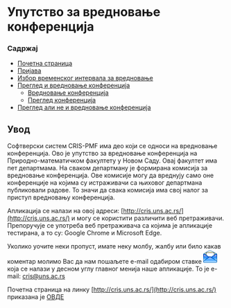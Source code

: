 # Упутство за вредновање конференција

### Садржај

- [Почетна страница](./vrednovanje/konferencije/pocetnaStranica.md)
- [Пријава](./vrednovanje/konferencije/prijava.md)
- [Избор временског интервала за вредновање](./vrednovanje/konferencije/izborIntervala.md)
- [Преглед и вредновање конференција](./vrednovanje/konferencije/pregledIVrednovanjeKonferencija.md)
    - [Вредновање конференција](./vrednovanje/konferencije/vrednovanjeKonferencija.md)
    - [Преглед конференција](./vrednovanje/konferencije/dodatniPregledKonferencija.md)
- [Преглед али не и вредновање конференција](./vrednovanje/konferencije/samoPregledanjeKonferencije.md)

## Увод

Софтверски систем CRIS-PMF има део који се односи на вредновање конференција. Ово је упутство за вредновање конференција на Природно-математичком факултету у Новом Саду. Овај факултет има пет департмама. На сваком департману је формирана комисија за
вредновање конференција. Ове комисије могу да вреднују само оне конференције на којима су истраживачи са њиховог департмана публиковали радове. То значи да свака комисија има свој налог за приступ вредновању конференција.

Апликација се налази на овој адреси: [http://cris.uns.ac.rs/](http://cris.uns.ac.rs/) и могу се користити различити веб претраживачи. Препоручује се употреба веб претраживача са којима је апликације
тестирана, а то су: Google Chrome и Microsoft Edge.

Уколико уочите неки пропуст, имате неку молбу, жалбу или било какав коментар молимо Вас да нам пошаљете e-mail одабиром ставке ![image](./images/email.png) која се налази у десном углу главног
менија наше апликације. То је e-mail: cris@uns.ac.rs

Почетна страница на линку [http://cris.uns.ac.rs/](http://cris.uns.ac.rs/) приказана је [ОВДЕ](./vrednovanje/konferencije/pocetnaStranica.md)

